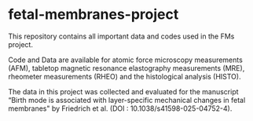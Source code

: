 # fetal-membranes-project
This repository contains all important data and codes used in the FMs project.

Code and Data are available for atomic force microscopy measurements (AFM), tabletop magnetic resonance elastography measurements (MRE), rheometer measurements (RHEO) and the histological analysis (HISTO).

The data in this project was collected and evaluated for the manuscript “Birth mode is associated with layer-specific mechanical changes in fetal membranes" by Friedrich et al. (DOI : 10.1038/s41598-025-04752-4).
